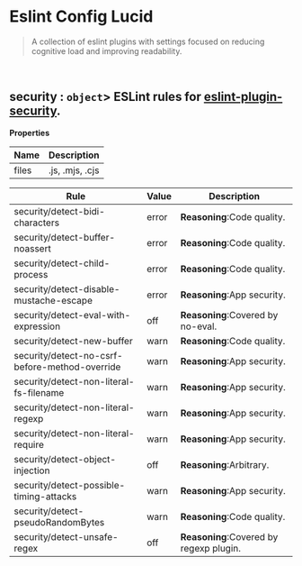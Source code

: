 # Eslint Config Lucid

> A collection of eslint plugins with settings focused on reducing cognitive load and improving readability.


<br><a name="security"></a>

## security : <code>object</code>> ESLint rules for [eslint-plugin-security](https://www.npmjs.com/package/eslint-plugin-security).

**Properties**

| Name | Description |
| --- | --- |
| files | .js, .mjs, .cjs |

| Rule | Value | Description |
| --- | --- | --- |
| security/detect-bidi-characters | error |   **Reasoning**:Code quality. |
| security/detect-buffer-noassert | error |   **Reasoning**:Code quality. |
| security/detect-child-process | error |   **Reasoning**:Code quality. |
| security/detect-disable-mustache-escape | error |   **Reasoning**:App security. |
| security/detect-eval-with-expression | off |   **Reasoning**:Covered by no-eval. |
| security/detect-new-buffer | warn |   **Reasoning**:Code quality. |
| security/detect-no-csrf-before-method-override | warn |   **Reasoning**:App security. |
| security/detect-non-literal-fs-filename | warn |   **Reasoning**:App security. |
| security/detect-non-literal-regexp | warn |   **Reasoning**:App security. |
| security/detect-non-literal-require | warn |   **Reasoning**:App security. |
| security/detect-object-injection | off |   **Reasoning**:Arbitrary. |
| security/detect-possible-timing-attacks | warn |   **Reasoning**:App security. |
| security/detect-pseudoRandomBytes | warn |   **Reasoning**:Code quality. |
| security/detect-unsafe-regex | off |   **Reasoning**:Covered by regexp plugin. |
